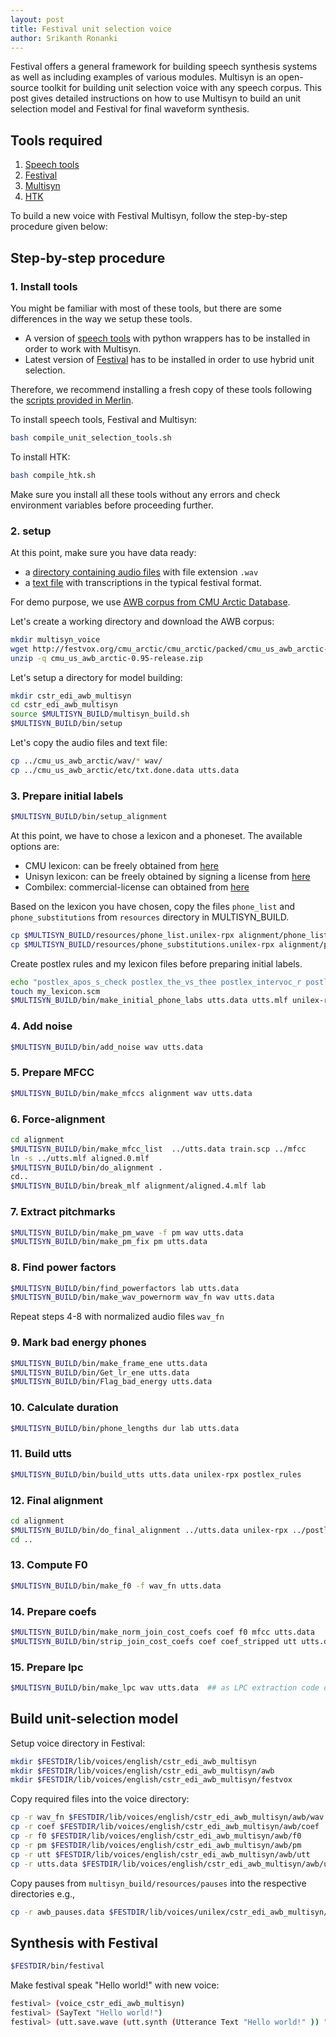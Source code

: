 ```yaml
---
layout: post
title: Festival unit selection voice
author: Srikanth Ronanki
---
```


Festival offers a general framework for building speech synthesis systems as well as including examples of various modules. Multisyn is an open-source toolkit for building unit selection voice with any speech corpus. This post gives detailed instructions on how to use Multisyn to build an unit selection model and Festival for final waveform synthesis. 

## Tools required

1. [Speech tools](http://www.cstr.ed.ac.uk/projects/speech_tools)
2. [Festival](http://www.cstr.ed.ac.uk/projects/festival)
3. [Multisyn](http://www.cstr.ed.ac.uk/downloads/festival/multisyn_build)
4. [HTK](http://htk.eng.cam.ac.uk)

To build a new voice with Festival Multisyn, follow the step-by-step procedure given below:

## Step-by-step procedure

### 1. Install tools

You might be familiar with most of these tools, but there are some differences in the way we setup these tools. 

- A version of [speech tools](http://www.cstr.ed.ac.uk/downloads/festival/2.4/speech_tools-2.4-with-wrappers.tar.gz) with python wrappers has to be installed in order to work with Multisyn.
- Latest version of [Festival](http://104.131.174.95/downloads/tools/festival-2.4-current.tar.gz) has to be installed in order to use hybrid unit selection. 

Therefore, we recommend installing a fresh copy of these tools following the [scripts provided in Merlin](https://github.com/CSTR-Edinburgh/merlin/blob/master/tools/compile_unit_selection_tools.sh). 

To install speech tools, Festival and Multisyn:

```bash
bash compile_unit_selection_tools.sh
```

To install HTK:

```bash
bash compile_htk.sh
```

Make sure you install all these tools without any errors and check environment variables before proceeding further. 

### 2. setup

At this point, make sure you have data ready:

- a [directory containing audio files](http://festvox.org/cmu_arctic/cmu_arctic/cmu_us_awb_arctic/wav/) with file extension `.wav` 
- a [text file](http://festvox.org/cmu_arctic/cmu_arctic/cmu_us_awb_arctic/etc/txt.done.data) with transcriptions in the typical festival format.

For demo purpose, we use [AWB corpus from CMU Arctic Database](http://festvox.org/cmu_arctic/cmu_arctic/packed/cmu_us_awb_arctic-0.95-release.zip). 

Let's create a working directory and download the AWB corpus:

```bash
mkdir multisyn_voice
wget http://festvox.org/cmu_arctic/cmu_arctic/packed/cmu_us_awb_arctic-0.95-release.zip
unzip -q cmu_us_awb_arctic-0.95-release.zip
```

Let's setup a directory for model building:

```bash
mkdir cstr_edi_awb_multisyn
cd cstr_edi_awb_multisyn
source $MULTISYN_BUILD/multisyn_build.sh
$MULTISYN_BUILD/bin/setup
```

Let's copy the audio files and text file:

```bash
cp ../cmu_us_awb_arctic/wav/* wav/
cp ../cmu_us_awb_arctic/etc/txt.done.data utts.data
```

### 3. Prepare initial labels

```sh
$MULTISYN_BUILD/bin/setup_alignment
```

At this point, we have to chose a lexicon and a phoneset. The available options are:
- CMU lexicon: can be freely obtained from [here](http://www.cstr.ed.ac.uk/downloads/festival/2.4/festlex_CMU.tar.gz)
- Unisyn lexicon: can be freely obtained by signing a license from [here](http://www.cstr.ed.ac.uk/projects/unisyn)
- Combilex: commercial-license can obtained from [here](http://www.cstr.ed.ac.uk/research/projects/combilex/)

Based on the lexicon you have chosen, copy the files `phone_list` and `phone_substitutions` from `resources` directory in MULTISYN_BUILD.

```bash
cp $MULTISYN_BUILD/resources/phone_list.unilex-rpx alignment/phone_list
cp $MULTISYN_BUILD/resources/phone_substitutions.unilex-rpx alignment/phone_substitutions
```

Create postlex rules and my lexicon files before preparing initial labels. 

```bash 
echo "postlex_apos_s_check postlex_the_vs_thee postlex_intervoc_r postlex_a" > postlex_rules
touch my_lexicon.scm
$MULTISYN_BUILD/bin/make_initial_phone_labs utts.data utts.mlf unilex-rpx postlex_rules my_lexicon.scm
```

### 4. Add noise

```bash
$MULTISYN_BUILD/bin/add_noise wav utts.data
```

### 5. Prepare MFCC

```bash
$MULTISYN_BUILD/bin/make_mfccs alignment wav utts.data
```

### 6. Force-alignment

```bash
cd alignment
$MULTISYN_BUILD/bin/make_mfcc_list  ../utts.data train.scp ../mfcc
ln -s ../utts.mlf aligned.0.mlf
$MULTISYN_BUILD/bin/do_alignment .
cd..
$MULTISYN_BUILD/bin/break_mlf alignment/aligned.4.mlf lab
```

### 7. Extract pitchmarks 

```bash
$MULTISYN_BUILD/bin/make_pm_wave -f pm wav utts.data
$MULTISYN_BUILD/bin/make_pm_fix pm utts.data
```

### 8. Find power factors

```bash
$MULTISYN_BUILD/bin/find_powerfactors lab utts.data
$MULTISYN_BUILD/bin/make_wav_powernorm wav_fn wav utts.data
```

Repeat steps 4-8 with normalized audio files `wav_fn`

### 9. Mark bad energy phones

```bash
$MULTISYN_BUILD/bin/make_frame_ene utts.data
$MULTISYN_BUILD/bin/Get_lr_ene utts.data
$MULTISYN_BUILD/bin/Flag_bad_energy utts.data
```

### 10. Calculate duration

```bash
$MULTISYN_BUILD/bin/phone_lengths dur lab utts.data
```

### 11. Build utts

```bash
$MULTISYN_BUILD/bin/build_utts utts.data unilex-rpx postlex_rules
```

### 12. Final alignment

```bash
cd alignment
$MULTISYN_BUILD/bin/do_final_alignment ../utts.data unilex-rpx ../postlex_rules n
cd ..
```

### 13. Compute F0

```bash
$MULTISYN_BUILD/bin/make_f0 -f wav_fn utts.data
```

### 14. Prepare coefs

```bash
$MULTISYN_BUILD/bin/make_norm_join_cost_coefs coef f0 mfcc utts.data
$MULTISYN_BUILD/bin/strip_join_cost_coefs coef coef_stripped utt utts.data
```

### 15. Prepare lpc

```bash
$MULTISYN_BUILD/bin/make_lpc wav utts.data  ## as LPC extraction code does internal normalization
```

## Build unit-selection model

Setup voice directory in Festival:
```bash
mkdir $FESTDIR/lib/voices/english/cstr_edi_awb_multisyn
mkdir $FESTDIR/lib/voices/english/cstr_edi_awb_multisyn/awb
mkdir $FESTDIR/lib/voices/english/cstr_edi_awb_multisyn/festvox
```

Copy required files into the voice directory:
```bash
cp -r wav_fn $FESTDIR/lib/voices/english/cstr_edi_awb_multisyn/awb/wav
cp -r coef $FESTDIR/lib/voices/english/cstr_edi_awb_multisyn/awb/coef 
cp -r f0 $FESTDIR/lib/voices/english/cstr_edi_awb_multisyn/awb/f0
cp -r pm $FESTDIR/lib/voices/english/cstr_edi_awb_multisyn/awb/pm
cp -r utt $FESTDIR/lib/voices/english/cstr_edi_awb_multisyn/awb/utt
cp -r utts.data $FESTDIR/lib/voices/english/cstr_edi_awb_multisyn/awb/utts.data
```

Copy pauses from `multisyn_build/resources/pauses` into the respective directories e.g.,
```bash
cp -r awb_pauses.data $FESTDIR/lib/voices/unilex/cstr_edi_awb_multisyn/awb/
```

## Synthesis with Festival

```bash
$FESTDIR/bin/festival
```

Make festival speak "Hello world!" with new voice:

```bash
festival> (voice_cstr_edi_awb_multisyn)
festival> (SayText "Hello world!")
festival> (utt.save.wave (utt.synth (Utterance Text "Hello world!" )) "hello_world.wav")
```
